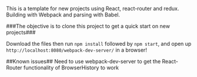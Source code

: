 This is a template for new projects using React, react-router and redux.
Building with Webpack and parsing with Babel.

###The objective is to clone this project to get a quick start on new projects###

Download the files then run `npm install` followed by `npm start`, and open up `http://localhost:8080/webpack-dev-server/` in a browser!

##Known issues##
Need to use webpack-dev-server to get the React-Router functionality of BrowserHistory to work
